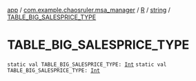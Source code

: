 [app](../../../index.md) / [com.example.chaosruler.msa_manager](../../index.md) / [R](../index.md) / [string](index.md) / [TABLE_BIG_SALESPRICE_TYPE](.)

# TABLE_BIG_SALESPRICE_TYPE

`static val TABLE_BIG_SALESPRICE_TYPE: `[`Int`](https://kotlinlang.org/api/latest/jvm/stdlib/kotlin/-int/index.html)
`static val TABLE_BIG_SALESPRICE_TYPE: `[`Int`](https://kotlinlang.org/api/latest/jvm/stdlib/kotlin/-int/index.html)